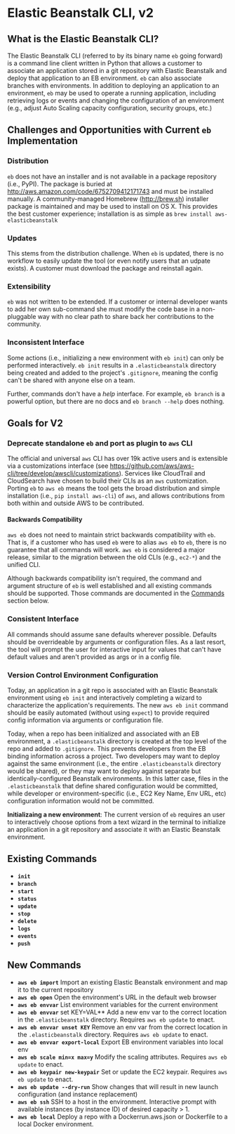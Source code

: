 # Elastic Beanstalk CLI, v2

## What is the Elastic Beanstalk CLI?
The Elastic Beanstalk CLI (referred to by its binary name `eb` going forward) is a command line client written in Python that allows a customer to associate an application stored in a git repository with Elastic Beanstalk and deploy that application to an EB environment. `eb` can also associate branches with environments. In addition to deploying an application to an environment, `eb` may be used to operate a running application, including retrieving logs or events and changing the configuration of an environment (e.g., adjust Auto Scaling capacity configuration, security groups, etc.)

## Challenges and Opportunities with Current `eb` Implementation
### Distribution
`eb` does not have an installer and is not available in a package repository (i.e., PyPI). The package is buried at http://aws.amazon.com/code/6752709412171743 and must be installed manually. A community-managed Homebrew (http://brew.sh) installer package is maintained and may be used to install on OS X. This provides the best customer experience; installation is as simple as `brew install aws-elasticbeanstalk`

### Updates
This stems from the distribution challenge. When `eb` is updated, there is no workflow to easily update the tool (or even notify users that an udpate exists). A customer must download the package and reinstall again.

### Extensibility
`eb` was not written to be extended. If a customer or internal developer wants to add her own sub-command she must modify the code base in a non-pluggable way with no clear path to share back her contributions to the community.

### Inconsistent Interface
Some actions (i.e., initializing a new environment with `eb init`) can only be performed interactively. `eb init` results in a `.elasticbeanstalk` directory being created and added to the project's `.gitignore`, meaning the config can't be shared with anyone else on a team.

Further, commands don't have a _help_ interface. For example, `eb branch` is a powerful option, but there are no docs and `eb branch --help` does nothing.

## Goals for V2
### Deprecate standalone `eb` and port as plugin to `aws` CLI
The official and universal `aws` CLI has over 19k active users and is extensible via a customizations interface (see https://github.com/aws/aws-cli/tree/develop/awscli/customizations). Services like CloudTrail and CloudSearch have chosen to build their CLIs as an `aws` customization. Porting `eb` to `aws eb` means the tool gets the broad distribution and simple installation (i.e., `pip install aws-cli`) of `aws`, and allows contributions from both within and outside AWS to be contributed.

#### Backwards Compatibility
`aws eb` does not need to maintain strict backwards compatibility with `eb`. That is, if a customer who has used `eb` were to alias `aws eb` to  `eb`, there is no guarantee that all commands will work. `aws eb` is considered a major release, similar to the migration between the old CLIs (e.g., `ec2-*`) and the unified CLI.

Although backwards compatibility isn't required, the command and argument structure of `eb` is well established and all existing commands should be supported. Those commands are documented in the [Commands](#commands) section below.

### Consistent Interface
All commands should assume sane defaults wherever possible. Defaults should be overrideable by arguments or configuration files. As a last resort, the tool will prompt the user for interactive input for values that can't have default values and aren't provided as args or in a config file.

### Version Control Environment Configuration
Today, an application in a git repo is associated with an Elastic Beanstalk environment using `eb init` and interactively completing a wizard to characterize the application's requirements. The new `aws eb init` command should be easily automated (without using `expect`) to provide required config information via arguments or configuration file.

Today, when a repo has been initialized and associated with an EB environment, a `.elasticbeanstalk` directory is created at the top level of the repo and added to `.gitignore`. This prevents developers from the EB binding information across a project. Two developers may want to deploy against the same environment (i.e., the entire `.elasticbeanstalk` directory would be shared), or they may want to deploy against separate but identically-configured Beanstalk environments. In this latter case, files in the `.elasticbeanstalk` that define shared configuration would be committed, while developer or environment-specific (i.e., EC2 Key Name, Env URL, etc) configuration information would not be committed.




**Initializaing a new environment**: The current version of `eb` requires an user to interactively choose options from a text wizard in the terminal to initialize an application in a git repository and associate it with an Elastic Beanstalk environment.

## Existing Commands
* **`init`**
* **`branch`**
* **`start`**
* **`status`**
* **`update`**
* **`stop`**
* **`delete`**
* **`logs`**
* **`events`**
* **`push`**

## New Commands
* **`aws eb import`** Import an existing Elastic Beanstalk environment and map it to the current repository
* **`aws eb open`** Open the environment's URL in the default web browser
* **`aws eb envvar`** List environment variables for the current environment
* **`aws eb envvar`** set KEY=VAL** Add a new env var to the correct location in the `.elasticbeanstalk` directory. Requires `aws eb update` to enact.
* **`aws eb envvar unset KEY`** Remove an env var from the correct location in the `.elasticbeanstalk` directory. Requires `aws eb update` to enact.
* **`aws eb envvar export-local`** Export EB environment variables into local env
* **`aws eb scale min=x max=y`** Modify the scaling attributes. Requires `aws eb update` to enact.
* **`aws eb keypair new-keypair`** Set or update the EC2 keypair. Requires `aws eb update` to enact.
* **`aws eb update --dry-run`** Show changes that will result in new launch configuration (and instance replacement)
* **`aws eb ssh`** SSH to a host in the environment. Interactive prompt with available instances (by instance ID) of desired capacity > 1.
* **`aws eb local`** Deploy a repo with a Dockerrun.aws.json or Dockerfile to a local Docker environment.

